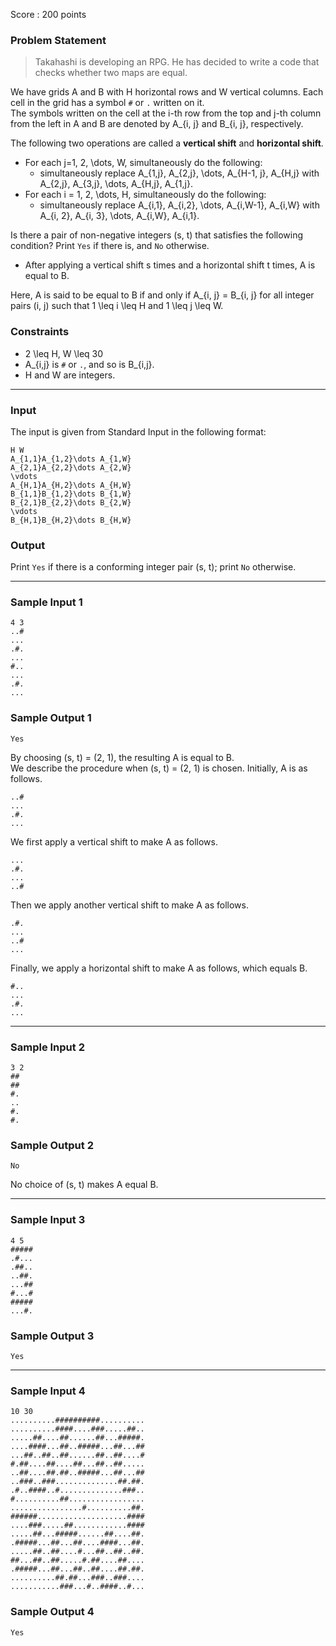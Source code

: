 Score : 200 points

### Problem Statement

> Takahashi is developing an RPG. He has decided to write a code that checks whether two maps are equal.

We have grids A and B with H horizontal rows and W vertical columns. Each cell in the grid has a symbol `#` or `.` written on it.  
The symbols written on the cell at the i-th row from the top and j-th column from the left in A and B are denoted by A\_{i, j} and B\_{i, j}, respectively.

The following two operations are called a **vertical shift** and **horizontal shift**.

* For each j=1, 2, \dots, W, simultaneously do the following:
  + simultaneously replace A\_{1,j}, A\_{2,j}, \dots, A\_{H-1, j}, A\_{H,j} with A\_{2,j}, A\_{3,j}, \dots, A\_{H,j}, A\_{1,j}.
* For each i = 1, 2, \dots, H, simultaneously do the following:
  + simultaneously replace A\_{i,1}, A\_{i,2}, \dots, A\_{i,W-1}, A\_{i,W} with A\_{i, 2}, A\_{i, 3}, \dots, A\_{i,W}, A\_{i,1}.

Is there a pair of non-negative integers (s, t) that satisfies the following condition? Print `Yes` if there is, and `No` otherwise.

* After applying a vertical shift s times and a horizontal shift t times, A is equal to B.

Here, A is said to be equal to B if and only if A\_{i, j} = B\_{i, j} for all integer pairs (i, j) such that 1 \leq i \leq H and 1 \leq j \leq W.

### Constraints

* 2 \leq H, W \leq 30
* A\_{i,j} is `#` or `.`, and so is B\_{i,j}.
* H and W are integers.

---

### Input

The input is given from Standard Input in the following format:

```
H W
A_{1,1}A_{1,2}\dots A_{1,W}
A_{2,1}A_{2,2}\dots A_{2,W}
\vdots
A_{H,1}A_{H,2}\dots A_{H,W}
B_{1,1}B_{1,2}\dots B_{1,W}
B_{2,1}B_{2,2}\dots B_{2,W}
\vdots
B_{H,1}B_{H,2}\dots B_{H,W}
```

### Output

Print `Yes` if there is a conforming integer pair (s, t); print `No` otherwise.

---

### Sample Input 1

```
4 3
..#
...
.#.
...
#..
...
.#.
...
```

### Sample Output 1

```
Yes
```

By choosing (s, t) = (2, 1), the resulting A is equal to B.  
We describe the procedure when (s, t) = (2, 1) is chosen. Initially, A is as follows.

```
..#
...
.#.
...
```

We first apply a vertical shift to make A as follows.

```
...
.#.
...
..#
```

Then we apply another vertical shift to make A as follows.

```
.#.
...
..#
...
```

Finally, we apply a horizontal shift to make A as follows, which equals B.

```
#..
...
.#.
...
```

---

### Sample Input 2

```
3 2
##
##
#.
..
#.
#.
```

### Sample Output 2

```
No
```

No choice of (s, t) makes A equal B.

---

### Sample Input 3

```
4 5
#####
.#...
.##..
..##.
...##
#...#
#####
...#.
```

### Sample Output 3

```
Yes
```

---

### Sample Input 4

```
10 30
..........##########..........
..........####....###.....##..
.....##....##......##...#####.
....####...##..#####...##...##
...##..##..##......##..##....#
#.##....##....##...##..##.....
..##....##.##..#####...##...##
..###..###..............##.##.
.#..####..#..............###..
#..........##.................
................#..........##.
######....................####
....###.....##............####
.....##...#####......##....##.
.#####...##...##....####...##.
.....##..##....#...##..##..##.
##...##..##.....#.##....##....
.#####...##...##..##....##.##.
..........##.##...###..###....
...........###...#..####..#...
```

### Sample Output 4

```
Yes
```